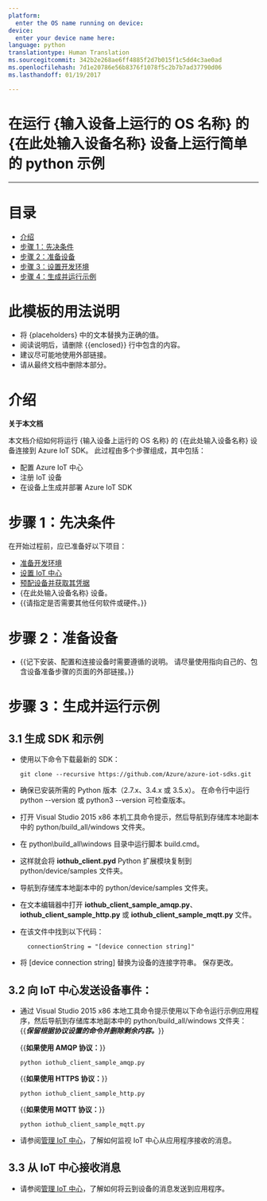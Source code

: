 ```yaml
---
platform:
  enter the OS name running on device: 
device:
  enter your device name here: 
language: python
translationtype: Human Translation
ms.sourcegitcommit: 342b2e268ae6ff4885f2d7b015f1c5dd4c3ae0ad
ms.openlocfilehash: 7d1e20786e56b8376f1078f5c2b7b7ad37790d06
ms.lasthandoff: 01/19/2017

---
```


<a name="run-a-simple-python-sample-on-enter-your-device-name-here-device-running-enter-the-os-name-running-on-device"></a>在运行 {输入设备上运行的 OS 名称} 的 {在此处输入设备名称} 设备上运行简单的 python 示例
===
---

# <a name="table-of-contents"></a>目录

-   [介绍](#Introduction)
-   [步骤 1：先决条件](#Prerequisites)
-   [步骤 2：准备设备](#PrepareDevice)
-   [步骤 3：设置开发环境](#Environment)
-   [步骤 4：生成并运行示例](#Build)

# <a name="instructions-for-using-this-template"></a>此模板的用法说明

-   将 {placeholders} 中的文本替换为正确的值。
-   阅读说明后，请删除 {{enclosed}} 行中包含的内容。
-   建议尽可能地使用外部链接。
-   请从最终文档中删除本部分。

<a name="Introduction"></a>
# <a name="introduction"></a>介绍

**关于本文档**

本文档介绍如何将运行 {输入设备上运行的 OS 名称} 的 {在此处输入设备名称} 设备连接到 Azure IoT SDK。 此过程由多个步骤组成，其中包括：
-   配置 Azure IoT 中心
-   注册 IoT 设备
-   在设备上生成并部署 Azure IoT SDK

<a name="Prerequisites"></a>
# <a name="step-1-prerequisites"></a>步骤 1：先决条件

在开始过程前，应已准备好以下项目：

-   [准备开发环境][setup-devbox-python]
-   [设置 IoT 中心][lnk-setup-iot-hub]
-   [预配设备并获取其凭据][lnk-manage-iot-hub]
-   {在此处输入设备名称} 设备。
-   {{请指定是否需要其他任何软件或硬件。}}

<a name="PrepareDevice"></a>
# <a name="step-2-prepare-your-device"></a>步骤 2：准备设备
-   {{记下安装、配置和连接设备时需要遵循的说明。 请尽量使用指向自己的、包含设备准备步骤的页面的外部链接。}}

<a name="Build"></a>
# <a name="step-3-build-and-run-the-sample"></a>步骤 3：生成并运行示例

<a name="Load"></a>
## <a name="31-build-sdk-and-sample"></a>3.1 生成 SDK 和示例

-   使用以下命令下载最新的 SDK：

        git clone --recursive https://github.com/Azure/azure-iot-sdks.git

- 确保已安装所需的 Python 版本（2.7.x、3.4.x 或 3.5.x）。 在命令行中运行 python --version 或 python3 --version 可检查版本。 

- 打开 Visual Studio 2015 x86 本机工具命令提示，然后导航到存储库本地副本中的 python/build_all/windows 文件夹。

- 在 python\build_all\windows 目录中运行脚本 build.cmd。

- 这样就会将 **iothub_client.pyd** Python 扩展模块复制到 python/device/samples 文件夹。

- 导航到存储库本地副本中的 python/device/samples 文件夹。

- 在文本编辑器中打开 **iothub_client_sample_amqp.py**、**iothub_client_sample_http.py** 或 **iothub_client_sample_mqtt.py** 文件。

- 在该文件中找到以下代码：

        connectionString = "[device connection string]"

-   将 [device connection string] 替换为设备的连接字符串。 保存更改。

## <a name="32-send-device-events-to-iot-hub"></a>3.2 向 IoT 中心发送设备事件：

-   通过 Visual Studio 2015 x86 本地工具命令提示使用以下命令运行示例应用程序，然后导航到存储库本地副本中的 python/build_all/windows 文件夹：{{***保留根据协议设置的命令并删除剩余内容。***}}

    {{**如果使用 AMQP 协议：**}}

        python iothub_client_sample_amqp.py

    {{**如果使用 HTTPS 协议：**}}

        python iothub_client_sample_http.py

    {{**如果使用 MQTT 协议：**}}

        python iothub_client_sample_mqtt.py

-   请参阅[管理 IoT 中心][lnk-manage-iot-hub]，了解如何监视 IoT 中心从应用程序接收的消息。

## <a name="33-receive-messages-from-iot-hub"></a>3.3 从 IoT 中心接收消息

-   请参阅[管理 IoT 中心](https://github.com/Azure/azure-iot-sdks/blob/develop/doc/manage_iot_hub.md)，了解如何将云到设备的消息发送到应用程序。

[setup-devbox-python]: <https://github.com/Azure/azure-iot-sdks/blob/master/doc/get_started/python-devbox-setup.md>
[lnk-setup-iot-hub]: ../../setup_iothub.md
[lnk-manage-iot-hub]: ../../manage_iot_hub.md
